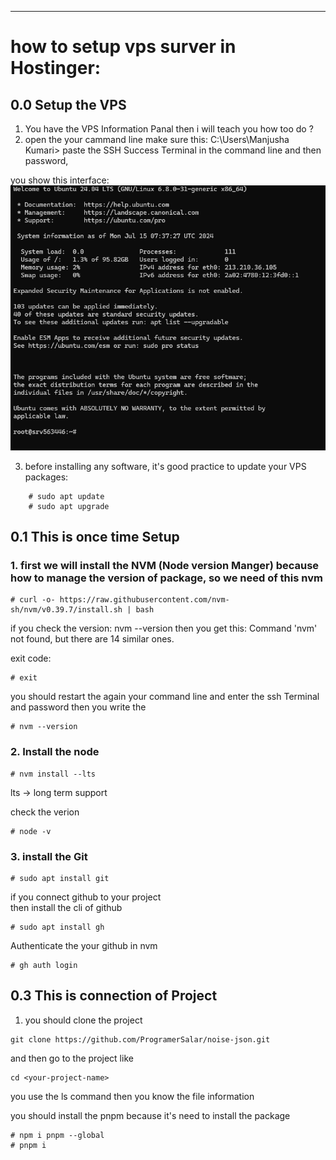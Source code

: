 
-------------------------------------------------------------------------

# how to setup vps surver in Hostinger: 

## 0.0 Setup the VPS 

1. You have the VPS Information Panal then i will teach you how too do ? 
2. open the your cammand line make sure this: C:\Users\Manjusha Kumari> 
paste the SSH Success Terminal in the command line and then password,


you show this interface:
![you show this interface:](Readme_Photo/access_the_linux_machine_in_your_cammd_line.png)



3. before installing any software, it's good practice to update your VPS packages:

``` 
    # sudo apt update 
    # sudo apt upgrade
```

## 0.1  This is once time Setup 

### 1. first we will install the NVM (Node version Manger) because how to manage the version of package, so we need of this nvm 


```
# curl -o- https://raw.githubusercontent.com/nvm-sh/nvm/v0.39.7/install.sh | bash
```
if you check the version: nvm --version then you get this: Command 'nvm' not found, but there are 14 similar ones.

exit code:
 ```
# exit
```

you should restart the again your command line and enter the ssh Terminal and password 
then you write the 

```
# nvm --version
``` 



### 2. Install the node 

```
# nvm install --lts

```
lts -> long term support 

check the verion

```
# node -v
```

### 3. install the Git 

```
# sudo apt install git
```


if you connect github to your project  
then install the cli of github 

```
# sudo apt install gh
```


Authenticate the your github in nvm 

```
# gh auth login
```



## 0.3 This is connection of Project 

1. you should clone the project 

```
git clone https://github.com/ProgramerSalar/noise-json.git
```

and then go to the project like 

```
cd <your-project-name>
```


you use the ls command then you know the file information


you should install the pnpm because it's need to install the package 

```
# npm i pnpm --global
# pnpm i
```

